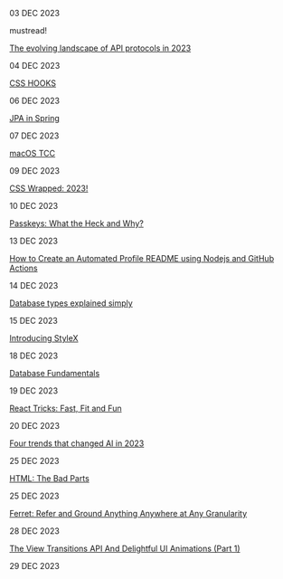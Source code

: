03 DEC 2023

mustread!

[The evolving landscape of API protocols in 2023](https://blog.postman.com/api-protocols-in-2023/?utm_source=tldrwebdev)

04 DEC 2023

[CSS HOOKS](https://css-hooks.com/)

06 DEC 2023

[JPA in Spring](https://docs.spring.io/spring-framework/reference/data-access/orm/jpa.html)

07 DEC 2023

[macOS TCC](https://book.hacktricks.xyz/macos-hardening/macos-security-and-privilege-escalation/macos-security-protections/macos-tcc)

09 DEC 2023

[CSS Wrapped: 2023!](https://developer.chrome.com/blog/css-wrapped-2023?utm_source=tldrwebdev)


10 DEC 2023

[Passkeys: What the Heck and Why? ](https://css-tricks.com/passkeys-what-the-heck-and-why/)

13 DEC 2023

[How to Create an Automated Profile README using Nodejs and GitHub Actions](https://blog.bolajiayodeji.com/how-to-create-an-automated-profile-readme-using-nodejs-and-github-actions?utm_source=tldrwebdev)

14 DEC 2023

[Database types explained simply](https://www.swequiz.com/learn/database-types-explained?utm_source=tldrwebdev)

15 DEC 2023

[Introducing StyleX](https://stylexjs.com/blog/introducing-stylex)

18 DEC 2023

[Database Fundamentals](https://tontinton.com/posts/database-fundementals/?utm_source=tldrwebdev)

19 DEC 2023

[React Tricks: Fast, Fit and Fun](https://molefrog.com/notes/react-tricks?utm_source=tldrwebdev)

20 DEC 2023

[Four trends that changed AI in 2023](https://www.technologyreview.com/2023/12/19/1085696/four-trends-that-changed-ai-in-2023/?utm_source=tldrwebdev)

25 DEC 2023

[HTML: The Bad Parts](https://www.htmhell.dev/adventcalendar/2023/13/)

25 DEC 2023

[Ferret: Refer and Ground Anything Anywhere at Any Granularity](https://github.com/apple/ml-ferret)

28 DEC 2023

[The View Transitions API And Delightful UI Animations (Part 1)](https://www.smashingmagazine.com/2023/12/view-transitions-api-ui-animations-part1/)

29 DEC 2023
